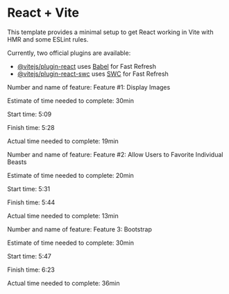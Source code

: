 # React + Vite

This template provides a minimal setup to get React working in Vite with HMR and some ESLint rules.

Currently, two official plugins are available:

- [@vitejs/plugin-react](https://github.com/vitejs/vite-plugin-react/blob/main/packages/plugin-react/README.md) uses [Babel](https://babeljs.io/) for Fast Refresh
- [@vitejs/plugin-react-swc](https://github.com/vitejs/vite-plugin-react-swc) uses [SWC](https://swc.rs/) for Fast Refresh

Number and name of feature: Feature #1: Display Images

Estimate of time needed to complete: 30min

Start time: 5:09

Finish time: 5:28

Actual time needed to complete: 19min

Number and name of feature: Feature #2: Allow Users to Favorite Individual Beasts

Estimate of time needed to complete: 20min

Start time: 5:31

Finish time: 5:44

Actual time needed to complete: 13min

Number and name of feature: Feature 3: Bootstrap

Estimate of time needed to complete: 30min

Start time: 5:47

Finish time: 6:23

Actual time needed to complete: 36min
